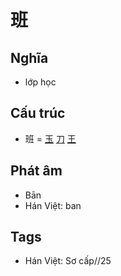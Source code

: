 # 班

## Nghĩa

* lớp học

## Cấu trúc
* 班 = [玉](玉.md) [刀](刀.md) [王](王.md)

## Phát âm

* Bān
* Hán Việt: ban

## Tags
* Hán Việt: Sơ cấp//25

<script>window.HANZI_FIELD='班';</script>
